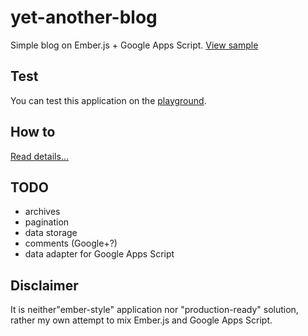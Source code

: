 yet-another-blog
================

Simple blog on Ember.js + Google Apps Script. [View sample](http://dab00.gweb.io/)

Test
----------
You can test this application on the [playground](http://dab00.gweb.io/play/).

How to
----------
[Read details...](http://www.daspot.ru/2014/04/emberjs-google-apps-script.html)


TODO
----------
+ archives
+ pagination
+ data storage
+ comments (Google+?)
+ data adapter for Google Apps Script

Disclaimer
----------
It is neither"ember-style" application nor "production-ready" solution, rather my own attempt to mix Ember.js and Google Apps Script.